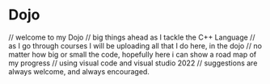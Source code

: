 # Dojo
// welcome to my Dojo
// big things ahead as I tackle the C++ Language
// as I go through courses I will be uploading all that I do here, in the dojo
// no matter how big or small the code, hopefully here i can show a road map of my progress
// using visual code and visual studio 2022
// suggestions are always welcome, and always encouraged. 
